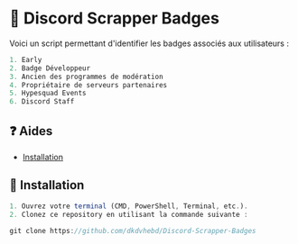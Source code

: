 # 🔎 Discord Scrapper Badges


Voici un script permettant d'identifier les badges associés aux utilisateurs : 
```js
1. Early
2. Badge Développeur
3. Ancien des programmes de modération
4. Propriétaire de serveurs partenaires
5. Hypesquad Events
6. Discord Staff
```

## ❓ Aides

- [Installation](#installation)

## 🚀 Installation

```js
1. Ouvrez votre terminal (CMD, PowerShell, Terminal, etc.).
2. Clonez ce repository en utilisant la commande suivante :

git clone https://github.com/dkdvhebd/Discord-Scrapper-Badges
